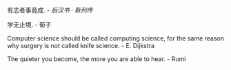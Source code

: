 有志者事竟成. - *后汉书 · 耿列传*  

学无止境. - 荀子  

Computer science should be called computing science, for the same reason why surgery is not called knife science. - E. Dijkstra  

The quieter you become, the more you are able to hear. - Rumi  